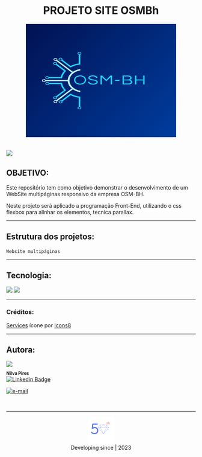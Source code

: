 # <center>PROJETO SITE OSMBh</center>

<center><img src="img/logo.png" width="400px" height="300px"></center>

<br>

![](https://img.shields.io/badge/license-MIT-blue)

## OBJETIVO:

Este repositório tem como objetivo demonstrar o desenvolvimento de um WebSite multipáginas responsivo da empresa OSM-BH.

Neste projeto será aplicado a programação Front-End, utilizando o css flexbox para alinhar os elementos, tecnica parallax.

---

## Estrutura dos projetos:

    Website multipáginas

---

## Tecnologia:

![](https://img.shields.io/badge/HTML-239120?style=for-the-badge&logo=html5&logoColor=white)
![](https://img.shields.io/badge/CSS-239120?&style=for-the-badge&logo=css3&logoColor=white)

---

### Créditos:

<a target="_blank" href="https://icons8.com/icon/13118/services">Services</a> ícone por <a target="_blank" href="https://icons8.com">Icons8</a>

---

## Autora:

[<img src="https://avatars.githubusercontent.com/u/71607298?v=4" width=115><br><sub>**Nilva Pires**</sub>](https://github.com/nilva2020)  
[![Linkedin Badge](https://img.shields.io/badge/-LinkedIn-blue?style=flat-square&logo=Linkedin&logoColor=white&link=https://www.linkedin.com/in/nilva-pires/)](https://www.linkedin.com/in/nilva-pires/)
<br>

<left><a href="mailto:piresnilva@gmail.com" target="_blank">
<img text-align="right" src="img/email.png" alt="e-mail"  width="50px" height="50px"></a> </left>

<br>

---

<center><img src="img/50 transparente.png" width="70px" height="70px"></center>
<center>Developing since | 2023</center>

